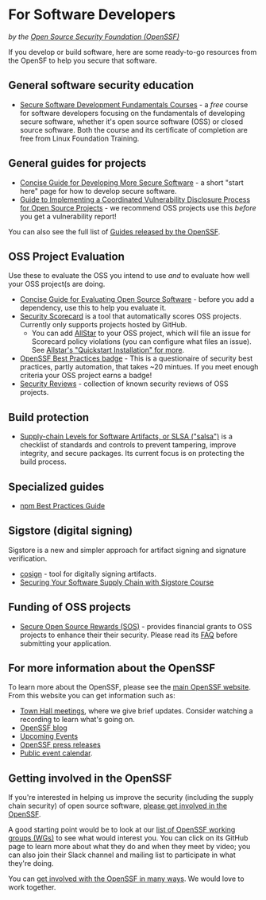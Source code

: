 # For Software Developers

_by the [Open Source Security Foundation (OpenSSF)](https://openssf.org)_

If you develop or build software, here are some ready-to-go resources from the OpenSF to help you secure that software.

## General software security education

* [Secure Software Development Fundamentals Courses](https://openssf.org/training/courses/) - a _free_ course for software developers focusing on the fundamentals of developing secure software, whether it's open source software (OSS) or closed source software. Both the course and its certificate of completion are free from Linux Foundation Training.

## General guides for projects

* [Concise Guide for Developing More Secure Software](https://best.openssf.org/Concise-Guide-for-Developing-More-Secure-Software) - a short "start here" page for how to develop secure software.
* [Guide to Implementing a Coordinated Vulnerability Disclosure Process for Open Source Projects](https://github.com/ossf/oss-vulnerability-guide/blob/main/maintainer-guide.md#readme) - we recommend OSS projects use this _before_ you get a vulnerability report!

You can also see the full list of [Guides released by the OpenSSF](https://openssf.org/resources/guides/).

## OSS Project Evaluation

Use these to evaluate the OSS you intend to use _and_ to evaluate how well your OSS project(s are doing.

* [Concise Guide for Evaluating Open Source Software](https://best.openssf.org/Concise-Guide-for-Evaluating-Open-Source-Software) - before you add a dependency, use this to help you evaluate it.
* [Security Scorecard](https://github.com/ossf/scorecard) is a tool that automatically scores OSS projects. Currently only supports projects hosted by GitHub.
  * You can add [AllStar](https://github.com/ossf/allstar) to your OSS project, which will file an issue for Scorecard policy violations (you can configure what files an issue). See [Allstar's "Quickstart Installation" for more](https://github.com/ossf/allstar#quickstart-installation).
* [OpenSSF Best Practices badge](https://bestpractices.coreinfrastructure.org/) - This is a questionaire of security best practices, partly automation, that takes ~20 mintues. If you meet enough criteria your OSS project earns a badge!
* [Security Reviews](https://github.com/ossf/security-reviews) - collection of known security reviews of OSS projects.

## Build protection

* [Supply-chain Levels for Software Artifacts, or SLSA ("salsa")](https://slsa.dev/) is a checklist of standards and controls to prevent tampering, improve integrity, and secure packages. Its current focus is on protecting the build process.

## Specialized guides

* [npm Best Practices Guide](https://github.com/ossf/package-manager-best-practices/blob/main/published/npm.md)

## Sigstore (digital signing)

Sigstore is a new and simpler approach for artifact signing and signature verification.

* [cosign](https://github.com/sigstore/cosign) - tool for digitally signing artifacts.
* [Securing Your Software Supply Chain with Sigstore Course](https://openssf.org/training/securing-your-software-supply-chain-with-sigstore-course/)

## Funding of OSS projects

* [Secure Open Source Rewards (SOS)](https://sos.dev/) - provides financial grants to OSS projects to enhance their their security. Please read its [FAQ](https://sos.dev/#frequently-asked-questions) before submitting your application.

## For more information about the OpenSSF

To learn more about the OpenSSF,
please see the [main OpenSSF website](https://openssf.org).
From this website you can get information such as:

* [Town Hall meetings](https://openssf.org/townhalls/),
  where we give brief updates. Consider watching a recording to learn
  what's going on.
* [OpenSSF blog](https://openssf.org/blog/)
* [Upcoming Events](https://openssf.org/events/)
* [OpenSSF press releases](https://openssf.org/news/)
* [Public event calendar](https://calendar.google.com/calendar/u/0?cid=czYzdm9lZmhwNWk5cGZsdGI1cTY3bmdwZXNAZ3JvdXAuY2FsZW5kYXIuZ29vZ2xlLmNvbQ).

## Getting involved in the OpenSSF

If you're interested in helping us improve the security (including the
supply chain security) of open source software,
[please get involved in the OpenSSF](https://openssf.org/getinvolved/).

A good starting point would be to look at our
[list of OpenSSF working groups (WGs)](https://openssf.org/community/openssf-working-groups/)
to see what would interest you.
You can click on its GitHub page to learn more about what they do and when they
meet by video; you can also join their Slack channel and mailing list
to participate in what they're doing.

You can
[get involved with the OpenSSF in many ways](https://openssf.org/getinvolved/).
We would love to work together.
